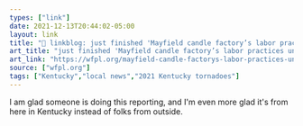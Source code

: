 ```yaml
---
types: ["link"]
date: 2021-12-13T20:44:02-05:00
layout: link
title: "🔗 linkblog: just finished 'Mayfield candle factory’s labor practices under scrutiny in wake of deadly tornado – 89.3 WFPL News Louisville'"
art_title: "just finished 'Mayfield candle factory’s labor practices under scrutiny in wake of deadly tornado – 89.3 WFPL News Louisville"
art_link: "https://wfpl.org/mayfield-candle-factorys-labor-practices-under-scrutiny-in-wake-of-deadly-tornado/"
source: ["wfpl.org"]
tags: ["Kentucky","local news","2021 Kentucky tornadoes"]
---
```

I am glad someone is doing this reporting, and I'm even more glad it's from here in Kentucky instead of folks from outside.
